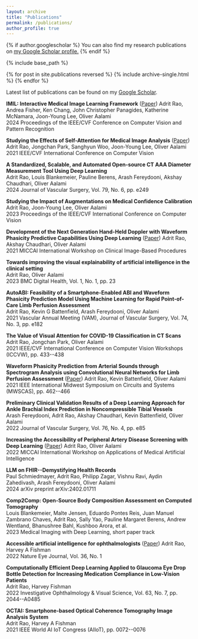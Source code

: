 ```yaml
---
layout: archive
title: "Publications"
permalink: /publications/
author_profile: true
---
```


{% if author.googlescholar %}
  You can also find my research publications on <u><a href="{{author.googlescholar}}">my Google Scholar profile</a>.</u>
{% endif %}

{% include base_path %}

{% for post in site.publications reversed %}
  {% include archive-single.html %}
{% endfor %}

Latest list of publications can be found on my [Google Scholar](https://scholar.google.com/citations?user=g1Kz9DIAAAAJ&hl=en&oi=ao).

**IMIL: Interactive Medical Image Learning Framework** ([Paper](https://link.springer.com/chapter/10.1007/978-3-030-90874-4_6))
Adrit Rao, Andrea Fisher, Ken Chang, John Christopher Panagides, Katherine McNamara, Joon-Young Lee, Oliver Aalami  
2024 Proceedings of the IEEE/CVF Conference on Computer Vision and Pattern Recognition

**Studying the Effects of Self-Attention for Medical Image Analysis** ([Paper](https://openaccess.thecvf.com/content/ICCV2021W/CVAMD/papers/Rao_Studying_the_Effects_of_Self-Attention_for_Medical_Image_Analysis_ICCVW_2021_paper.pdf))
Adrit Rao, Jongchan Park, Sanghyun Woo, Joon-Young Lee, Oliver Aalami  
2021 IEEE/CVF International Conference on Computer Vision

**A Standardized, Scalable, and Automated Open-source CT AAA Diameter Measurement Tool Using Deep Learning**  
Adrit Rao, Louis Blankemeier, Pauline Berens, Arash Fereydooni, Akshay Chaudhari, Oliver Aalami  
2024 Journal of Vascular Surgery, Vol. 79, No. 6, pp. e249

**Studying the Impact of Augmentations on Medical Confidence Calibration**  
Adrit Rao, Joon-Young Lee, Oliver Aalami  
2023 Proceedings of the IEEE/CVF International Conference on Computer Vision

**Development of the Next Generation Hand-Held Doppler with Waveform Phasicity Predictive Capabilities Using Deep Learning** ([Paper](https://link.springer.com/chapter/10.1007/978-3-030-90874-4_6))
Adrit Rao, Akshay Chaudhari, Oliver Aalami  
2021 MICCAI International Workshop on Clinical Image-Based Procedures

**Towards improving the visual explainability of artificial intelligence in the clinical setting**  
Adrit Rao, Oliver Aalami  
2023 BMC Digital Health, Vol. 1, No. 1, pp. 23

**AutoABI: Feasibility of a Smartphone-Enabled ABI and Waveform Phasicity Prediction Model Using Machine Learning for Rapid Point-of-Care Limb Perfusion Assessment**  
Adrit Rao, Kevin G Battenfield, Arash Fereydooni, Oliver Aalami  
2021 Vascular Annual Meeting (VAM), Journal of Vascular Surgery, Vol. 74, No. 3, pp. e182

**The Value of Visual Attention for COVID-19 Classification in CT Scans**  
Adrit Rao, Jongchan Park, Oliver Aalami  
2021 IEEE/CVF International Conference on Computer Vision Workshops (ICCVW), pp. 433--438

**Waveform Phasicity Prediction from Arterial Sounds through Spectrogram Analysis using Convolutional Neural Networks for Limb Perfusion Assessment** ([Paper](https://arxiv.org/pdf/2104.09748.pdf))
Adrit Rao, Kevin Battenfield, Oliver Aalami  
2021 IEEE International Midwest Symposium on Circuits and Systems (MWSCAS), pp. 462--466

**Preliminary Clinical Validation Results of a Deep Learning Approach for Ankle Brachial Index Prediction in Noncompressible Tibial Vessels**  
Arash Fereydooni, Adrit Rao, Akshay Chaudhari, Kevin Battenfield, Oliver Aalami  
2022 Journal of Vascular Surgery, Vol. 76, No. 4, pp. e85

**Increasing the Accessibility of Peripheral Artery Disease Screening with Deep Learning** ([Paper](https://link.springer.com/chapter/10.1007/978-3-031-17721-7_1))
Adrit Rao, Oliver Aalami  
2022 MICCAI International Workshop on Applications of Medical Artificial Intelligence

**LLM on FHIR--Demystifying Health Records**  
Paul Schmiedmayer, Adrit Rao, Philipp Zagar, Vishnu Ravi, Aydin Zahedivash, Arash Fereydooni, Oliver Aalami  
2024 arXiv preprint arXiv:2402.01711

**Comp2Comp: Open-Source Body Composition Assessment on Computed Tomography**  
Louis Blankemeier, Malte Jensen, Eduardo Pontes Reis, Juan Manuel Zambrano Chaves, Adrit Rao, Sally Yao, Pauline Margaret Berens, Andrew Wentland, Bhanushree Bahl, Kushboo Arora, et al.  
2023 Medical Imaging with Deep Learning, short paper track

**Accessible artificial intelligence for ophthalmologists** ([Paper](https://www.nature.com/articles/s41433-021-01891-6))
Adrit Rao, Harvey A Fishman  
2022 Nature Eye Journal, Vol. 36, No. 1

**Computationally Efficient Deep Learning Applied to Glaucoma Eye Drop Bottle Detection for Increasing Medication Compliance in Low-Vision Patients**  
Adrit Rao, Harvey Fishman  
2022 Investigative Ophthalmology \& Visual Science, Vol. 63, No. 7, pp. 2044--A0485

**OCTAI: Smartphone-based Optical Coherence Tomography Image Analysis System**  
Adrit Rao, Harvey A Fishman  
2021 IEEE World AI IoT Congress (AIIoT), pp. 0072--0076
